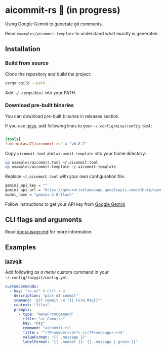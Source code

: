 # aicommit-rs 🔨 (in progress)

Using Google Gemini to generate git comments.

Read `examples/aicommit-template` to understand what exactly is generated.

## Installation

### Build from source

Clone the repository and build the project:

```bash
cargo build --path .
```

Add `~/.cargo/bin/` into your PATH.

### Download pre-built binaries

You can download pre-built binaries in releases section.

If you use [mise](https://mise.jdx.dev/), add following lines to your `~/.config/mise/config.toml`:

```toml

[tools]
"ubi:mufasa71/aicommit-rs" = "v0.0.7"
```

Copy `aicommit.toml` and `aicommit-template` into your home directory:

```bash
cp examples/aicommit.toml ~/.aicommit.toml
cp examples/aicommit-template ~/.aicommit-template
```

Replace `~/.aicommit.toml` with your own configuration file.

```bash
gemini_api_key = ""
gemini_api_url = "https://generativelanguage.googleapis.com/v1beta/openai"
model_name = "gemini-2.0-flash"

```

Follow instructions to get your API key from [Google Gemini](<https://ai.google.dev/gemini-api/docs/quickstart>)

## CLI flags and arguments

Read [docs/usage.md](docs/usage.md) for more information.

## Examples

### [lazygit](https://github.com/jesseduffield/lazygit)

Add following *as a menu* custom command in your `~/.config/lazygit/config.yml`:

```yaml
customCommands:
  - key: "<c-a>" # Ctrl + a
    description: "pick AI commit"
    command: 'git commit -m "{{.Form.Msg}}"'
    context: "files"
    prompts:
      - type: "menuFromCommand"
        title: "ai Commits"
        key: "Msg"
        command: "aicommit-rs"
        filter: '^(?P<number>\d+)\.\s(?P<message>.+)$'
        valueFormat: "{{ .message }}"
        labelFormat: "{{ .number }}: {{ .message | green }}"
```
